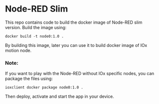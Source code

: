 # Node-RED Slim
This repo contains code to build the docker image of Node-RED slim version. Build the image using:

`docker build -t node0:1.0 .`

By building this image, later you can use it to build docker image of IOx motion node.

### Note:

If you want to play with the Node-RED without IOx specific nodes, you can package the files using:

`ioxclient docker package node0:1.0 .`

Then deploy, activate and start the app in your device.